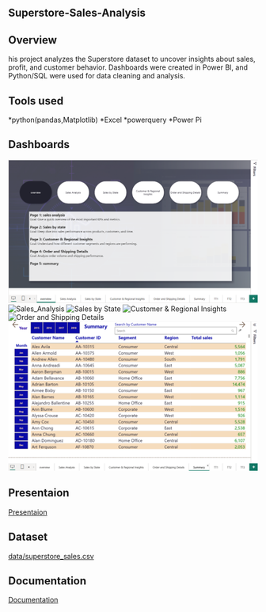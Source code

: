 ## Superstore-Sales-Analysis

## Overview
his project analyzes the Superstore dataset to uncover insights about sales, profit, and customer behavior.
Dashboards were created in Power BI, and Python/SQL were used for data cleaning and analysis.

## Tools used
*python(pandas,Matplotlib)
*Excel
*powerquery
*Power Pi

## Dashboards
![Overview](Overview.png)
![Sales_Analysis](Sales_Analysis.png)
![Sales by State](Sales_by_State.png.png)
![Customer & Regional Insights](Customer_&_Regional_Insights.png)
![Order and Shipping Details](Order_and_Shipping_Details.png)
![Summary](Summary.png)

## Presentaion
[Presentaion](superstore_sales_presentation.pptx)

## Dataset
[data/superstore_sales.csv](superstore_Sales_Dataset.csv)

## Documentation
[Documentation](Project_Documentaion.docx)
